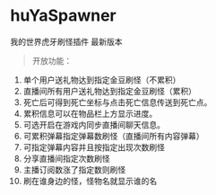 # huYaSpawner
我的世界虎牙刷怪插件 最新版本

> 开放功能：

1. 单个用户送礼物达到指定金豆刷怪（不累积）
2. 直播间所有用户送礼物达到指定金豆刷怪（累积）
3. 死亡后可得到死亡坐标与点击死亡信息传送到死亡点。
4. 累积信息可以在物品栏上方显示进度。
5. 可选开启在游戏内同步直播间聊天信息。
6. 可累积弹幕指定弹幕数刷怪（直播间所有内容弹幕）
7. 可指定弹幕内容并且按指定出现次数刷怪
8. 分享直播间指定次数刷怪
9. 主播订阅数涨了指定数则刷怪
10. 刷在谁身边的怪，怪物名就显示谁的名